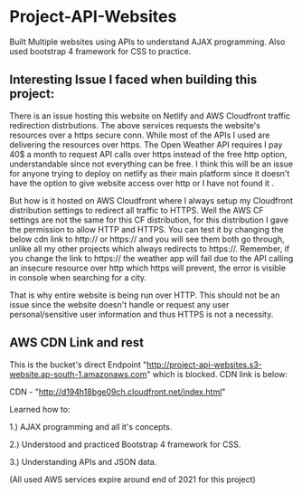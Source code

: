 # Project-API-Websites
Built Multiple websites using APIs to understand AJAX programming. Also used bootstrap 4 framework for CSS to practice.

## Interesting Issue I faced when building this project:

There is an issue hosting this website on Netlify and AWS Cloudfront traffic redirection distrbutions. The above services requests the website's resources over a https secure conn. While most of the APIs I used are delivering the resources over https. The Open Weather API requires I pay 40$ a month to request API calls over https instead of the free http option, understandable since not everything can be free. I think this will be an issue for anyone trying to deploy on netlify as their main platform since it doesn't have the option to give website access over http or I have not found it .

But how is it hosted on AWS Cloudfront where I always setup my Cloudfront distribution settings to redirect all traffic to HTTPS. Well the AWS CF settings are not the same for this CF distribution, for this distribution I gave the permission to allow HTTP and HTTPS. You can test it by changing the below cdn link to http:// or https:// and you will see them both go through, unlike all my other projects which always redirects to https://. Remember, if you change the link to https:// the weather app will fail due to the API calling an insecure resource over http which https will prevent, the error is visible in console when searching for a city.

That is why entire website is being run over HTTP. This should not be an issue since the website doesn't handle or request any user personal/sensitive user information and thus HTTPS is not a necessity.

## AWS CDN Link and rest

This is the bucket's direct Endpoint "http://project-api-websites.s3-website.ap-south-1.amazonaws.com" which is blocked. CDN link is below:

CDN - "http://d194h18bge09ch.cloudfront.net/index.html"

Learned how to:

1.) AJAX programming and all it's concepts.

2.) Understood and practiced Bootstrap 4 framework for CSS.

3.) Understanding APIs and JSON data.

(All used AWS services expire around end of 2021 for this project)
